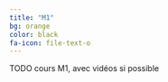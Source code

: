 ```yaml
---
title: "M1"
bg: orange
color: black
fa-icon: file-text-o
---
```


TODO cours M1, avec vidéos si possible
